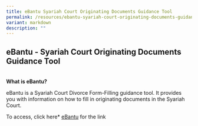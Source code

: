 ```yaml
---
title: eBantu Syariah Court Originating Documents Guidance Tool
permalink: /resources/ebantu-syariah-court-originating-documents-guidance-tool/
variant: markdown
description: ""
---
```

## **eBantu - Syariah Court Originating Documents Guidance Tool**

<br>**What is eBantu?**<br>

eBantu is a Syariah Court Divorce Form-Filling guidance tool. It provides you with information on how to fill in originating documents in the Syariah Court.

To access, click here* [eBantu](https://eservices.mlaw.gov.sg/labesvc/common/loadEbantu.do) for the link